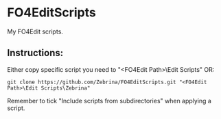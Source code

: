# FO4EditScripts
My FO4Edit scripts.

## Instructions:
Either copy specific script you need to "\<FO4Edit Path\>\Edit Scripts" OR:
```
git clone https://github.com/Zebrina/FO4EditScripts.git "<FO4Edit Path>\Edit Scripts\Zebrina"
```
Remember to tick "Include scripts from subdirectories" when applying a script.
